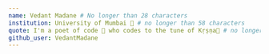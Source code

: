 ```yaml
---
name: Vedant Madane # No longer than 28 characters
institution: University of Mumbai 🚩 # no longer than 58 characters
quote: I'm a poet of code 📿 who codes to the tune of Kṛṣṇa🦚 # no longer than 100 characters, avoid using quotes(") to guarantee the format remains the same.
github_user: VedantMadane
---
```

